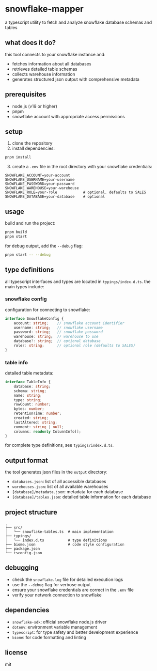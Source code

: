 # snowflake-mapper

a typescript utility to fetch and analyze snowflake database schemas and tables

## what does it do?

this tool connects to your snowflake instance and:
- fetches information about all databases
- retrieves detailed table schemas
- collects warehouse information
- generates structured json output with comprehensive metadata

## prerequisites

- node.js (v16 or higher)
- pnpm
- snowflake account with appropriate access permissions

## setup

1. clone the repository
2. install dependencies:
```bash
pnpm install
```

3. create a `.env` file in the root directory with your snowflake credentials:
```env
SNOWFLAKE_ACCOUNT=your-account
SNOWFLAKE_USERNAME=your-username
SNOWFLAKE_PASSWORD=your-password
SNOWFLAKE_WAREHOUSE=your-warehouse
SNOWFLAKE_ROLE=your-role            # optional, defaults to SALES
SNOWFLAKE_DATABASE=your-database    # optional
```

## usage

build and run the project:
```bash
pnpm build
pnpm start
```

for debug output, add the `--debug` flag:
```bash
pnpm start -- --debug
```

## type definitions

all typescript interfaces and types are located in `typings/index.d.ts`. the main types include:

### snowflake config
configuration for connecting to snowflake:
```typescript
interface SnowflakeConfig {
    account: string;    // snowflake account identifier
    username: string;   // snowflake username
    password: string;   // snowflake password
    warehouse: string;  // warehouse to use
    database?: string;  // optional database
    role?: string;      // optional role (defaults to SALES)
}
```

### table info
detailed table metadata:
```typescript
interface TableInfo {
    database: string;
    schema: string;
    name: string;
    type: string;
    rowCount: number;
    bytes: number;
    retentionTime: number;
    created: string;
    lastAltered: string;
    comment: string | null;
    columns: readonly ColumnInfo[];
}
```

for complete type definitions, see `typings/index.d.ts`.

## output format

the tool generates json files in the `output` directory:
- `databases.json`: list of all accessible databases
- `warehouses.json`: list of all available warehouses
- `[database]/metadata.json`: metadata for each database
- `[database]/tables.json`: detailed table information for each database

## project structure

```
.
├── src/
│   └── snowflake-tables.ts  # main implementation
├── typings/
│   └── index.d.ts           # type definitions
├── biome.json               # code style configuration
├── package.json
└── tsconfig.json
```

## debugging

- check the `snowflake.log` file for detailed execution logs
- use the `--debug` flag for verbose output
- ensure your snowflake credentials are correct in the `.env` file
- verify your network connection to snowflake

## dependencies

- `snowflake-sdk`: official snowflake node.js driver
- `dotenv`: environment variable management
- `typescript`: for type safety and better development experience
- `biome`: for code formatting and linting

## license

mit
